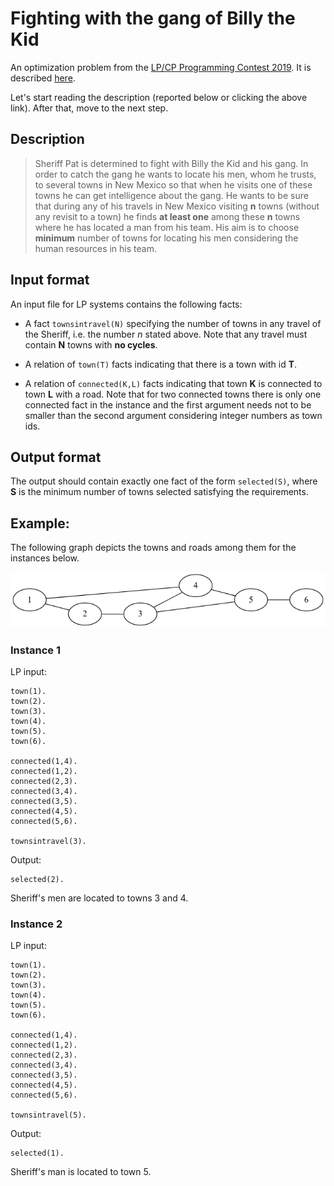 # Fighting with the gang of Billy the Kid

An optimization problem from the [LP/CP Programming Contest 2019](https://github.com/lpcp-contest/lpcp-contest-2019/).
It is described [here](https://github.com/lpcp-contest/lpcp-contest-2019/blob/master/billykid/billykid.md).

Let's start reading the description (reported below or clicking the above link).
After that, move to the next step.

## Description

> Sheriff Pat is determined to fight with Billy the Kid and his gang.
> In order to catch the gang he wants to locate his men, whom he trusts, to several towns in New Mexico so that when he visits one of these towns he can get intelligence about the gang. 
> He wants to be sure that during any of his travels in New Mexico visiting **n** towns (without any revisit to a town) he finds **at least one** among these **n** towns where he has located a man from his team. 
> His aim is to choose **minimum** number of towns for locating his men considering the human resources in his team.

## Input format

An input file for LP systems contains the following facts:

- A fact `townsintravel(N)` specifying the number of towns in any
  travel of the Sheriff, i.e. the number _n_ stated above.  Note that
  any travel must contain __N__ towns with __no cycles__.

- A relation of `town(T)` facts indicating that there is a town with
  id __T__.

- A relation of `connected(K,L)` facts indicating that town __K__ is
  connected to town __L__ with a road.  Note that for two connected
  towns there is only one connected fact in the instance and the first
  argument needs not to be smaller than the second argument
  considering integer numbers as town ids.



## Output format

The output should contain exactly one fact of the form `selected(S)`,
where __S__ is the minimum number of towns selected satisfying the
requirements.


## Example:

The following graph depicts the towns and roads among them for the
instances below.

![](https://github.com/lpcp-contest/lpcp-contest-2019/raw/master/billykid/small.png)

### Instance 1

LP input:

```
town(1).         
town(2).         
town(3).         
town(4).         
town(5).         
town(6).         
                 
connected(1,4).  
connected(1,2).  
connected(2,3).  
connected(3,4).  
connected(3,5).  
connected(4,5).  
connected(5,6).  
                 
townsintravel(3).
```

Output:

```
selected(2).
```
                              
Sheriff's men are located to towns 3 and 4.

### Instance 2

LP input:

```
town(1).
town(2).
town(3).
town(4).
town(5).
town(6).

connected(1,4).
connected(1,2).
connected(2,3).
connected(3,4).
connected(3,5).
connected(4,5).
connected(5,6).
              
townsintravel(5).
```

Output:

```
selected(1).
```
                             
Sheriff's man is located to town 5.